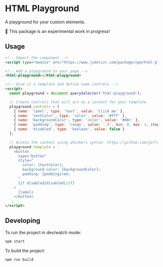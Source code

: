 # HTML Playground

A playground for your custom elements.

🚧 This package is an experimental work in progress!

## Usage

```html
<!-- Import the component -->
<script type="module" src="https://www.jsdelivr.com/package/npm/html-playground/dist/esm/index.js"></script>

<!-- Add a playground to your page -->
<html-playground></html-playground>

<!-- Give it a template and define some controls -->
<script>
  const playground = document.querySelector('html-playground');

  // Create controls that will act as a context for your template
  playground.controls = [
    { name: 'label', type: 'text', value: 'Click me' },
    { name: 'textColor', type: 'color', value: '#fff' },
    { name: 'backgroundColor', type: 'color', value: '#08c' },
    { name: 'padding', type: 'range', value: '.5', min: 0, max: 1, step: 0.25 },
    { name: 'disabled', type: 'boolean', value: false }
  ];

  // Access the context using whiskers syntax: https://github.com/gsf/whiskers.js/#usage
  playground.template = `
    <button 
      type="button"
      style="
        color: {textColor};
        background-color: {backgroundColor};
        padding: {padding}rem;
      "
      {if disabled}disabled{/if}
    >
      {label}
    </button>
  `;
</script>
```

## Developing

To run the project in dev/watch mode:

```bash
npm start
```

To build the project:

```bash
npm run build
```
